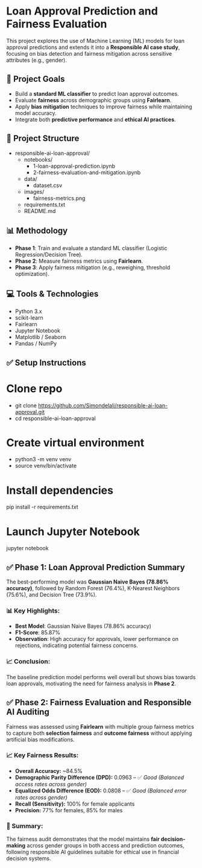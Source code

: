 # Loan Approval Prediction and Fairness Evaluation

This project explores the use of Machine Learning (ML) models for loan approval predictions and extends it into a **Responsible AI case study**, focusing on bias detection and fairness mitigation across sensitive attributes (e.g., gender).

## 📌 Project Goals

- Build a **standard ML classifier** to predict loan approval outcomes.
- Evaluate **fairness** across demographic groups using **Fairlearn**.
- Apply **bias mitigation** techniques to improve fairness while maintaining model accuracy.
- Integrate both **predictive performance** and **ethical AI practices**.

## 📁 Project Structure

- responsible-ai-loan-approval/
  - notebooks/
    - 1-loan-approval-prediction.ipynb
    - 2-fairness-evaluation-and-mitigation.ipynb
  - data/
    - dataset.csv
  - images/
    - fairness-metrics.png
  - requirements.txt
  - README.md

## 📊 Methodology

- **Phase 1**: Train and evaluate a standard ML classifier (Logistic Regression/Decision Tree).
- **Phase 2**: Measure fairness metrics using **Fairlearn**.
- **Phase 3**: Apply fairness mitigation (e.g., reweighing, threshold optimization).

## 💻 Tools & Technologies

- Python 3.x
- scikit-learn
- Fairlearn
- Jupyter Notebook
- Matplotlib / Seaborn
- Pandas / NumPy

## ✅ Setup Instructions

# Clone repo

- git clone https://github.com/Simondelali/responsible-ai-loan-approval.git
- cd responsible-ai-loan-approval

# Create virtual environment

- python3 -m venv venv
- source venv/bin/activate

# Install dependencies

pip install -r requirements.txt

# Launch Jupyter Notebook

jupyter notebook

## ✅ Phase 1: Loan Approval Prediction Summary

The best-performing model was **Gaussian Naive Bayes (78.86% accuracy)**, followed by Random Forest (76.4%), K-Nearest Neighbors (75.6%), and Decision Tree (73.9%).

### 📊 Key Highlights:

- **Best Model**: Gaussian Naive Bayes (78.86% accuracy)
- **F1-Score**: 85.87%
- **Observation**: High accuracy for approvals, lower performance on rejections, indicating potential fairness concerns.

### 📈 Conclusion:

The baseline prediction model performs well overall but shows bias towards loan approvals, motivating the need for fairness analysis in **Phase 2**.

## ✅ Phase 2: Fairness Evaluation and Responsible AI Auditing

Fairness was assessed using **Fairlearn** with multiple group fairness metrics to capture both **selection fairness** and **outcome fairness** without applying artificial bias modifications.

### 📈 Key Fairness Results:

- **Overall Accuracy:** ~84.5%
- **Demographic Parity Difference (DPD):** 0.0963 – ✅ _Good (Balanced access rates across gender)_
- **Equalized Odds Difference (EOD):** 0.0808 – ✅ _Good (Balanced error rates across gender)_
- **Recall (Sensitivity):** 100% for female applicants
- **Precision:** 77% for females, 85% for males

### 📌 Summary:

The fairness audit demonstrates that the model maintains **fair decision-making** across gender groups in both access and prediction outcomes, following responsible AI guidelines suitable for ethical use in financial decision systems.
